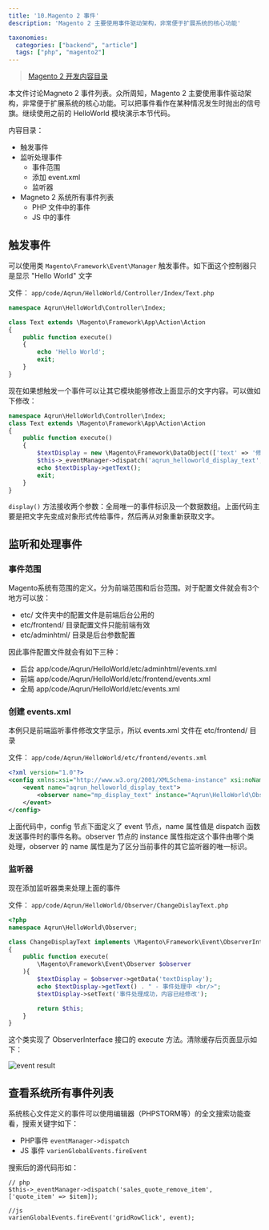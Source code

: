 ```yaml
---
title: '10.Magento 2 事件'
description: 'Magento 2 主要使用事件驱动架构，非常便于扩展系统的核心功能'

taxonomies:
  categories: ["backend", "article"]
  tags: ["php", "magento2"]
---
```


> [Magento 2 开发内容目录](@/backend/2020-02-02-0.magento-menu.md)

本文件讨论Magneto 2 事件列表。众所周知，Magento 2 主要使用事件驱动架构，非常便于扩展系统的核心功能。可以把事件看作在某种情况发生时抛出的信号旗。继续使用之前的 HelloWorld 模块演示本节代码。

内容目录：

* 触发事件
* 监听处理事件
    * 事件范围
    * 添加 event.xml
    * 监听器
* Magneto 2 系统所有事件列表
    * PHP 文件中的事件
    * JS 中的事件

## 触发事件

可以使用类 `Magento\Framework\Event\Manager` 触发事件。如下面这个控制器只是显示 "Hello World" 文字

文件： `app/code/Aqrun/HelloWorld/Controller/Index/Text.php`

```php
namespace Aqrun\HelloWorld\Controller\Index;

class Text extends \Magento\Framework\App\Action\Action
{
    public function execute()
    {
        echo 'Hello World';
        exit;
    }
}
```

现在如果想触发一个事件可以让其它模块能够修改上面显示的文字内容。可以做如下修改：

```php
namespace Aqrun\HelloWorld\Controller\Index;
class Text extends \Magento\Framework\App\Action\Action
{
    public function execute()
    {
        $textDisplay = new \Magento\Framework\DataObject(['text' => '修改前要显示的文字']);
        $this->_eventManager->dispatch('aqrun_helloworld_display_text', ['textDisplay' => $textDisplay]);
        echo $textDisplay->getText();
        exit;
    }
}
```

`display()` 方法接收两个参数：全局唯一的事件标识及一个数据数组。上面代码主要是把文字先变成对象形式传给事件，然后再从对象重新获取文字。

## 监听和处理事件

### 事件范围

Magento系统有范围的定义。分为前端范围和后台范围。对于配置文件就会有3个地方可以放：

* etc/ 文件夹中的配置文件是前端后台公用的
* etc/frontend/ 目录配置文件只能前端有效
* etc/adminhtml/  目录是后台参数配置

因此事件配置文件就会有如下三种：

* 后台 app/code/Aqrun/HelloWorld/etc/adminhtml/events.xml
* 前端 app/code/Aqrun/HelloWorld/etc/frontend/events.xml
* 全局  app/code/Aqrun/HelloWorld/etc/events.xml

### 创建 events.xml

本例只是前端监听事件修改文字显示，所以 events.xml 文件在 etc/frontend/ 目录

文件： `app/code/Aqrun/HelloWorld/etc/frontend/events.xml`

```xml
<?xml version="1.0"?>
<config xmlns:xsi="http://www.w3.org/2001/XMLSchema-instance" xsi:noNamespaceSchemaLocation="urn:magento:framework:Event/etc/events.xsd">
    <event name="aqrun_helloworld_display_text">
        <observer name="mp_display_text" instance="Aqrun\HelloWorld\Observer\ChangeDisplayText" />
    </event>
</config>
```

上面代码中，config 节点下面定义了 event 节点，name 属性值是 dispatch 函数发送事件时的事件名称。observer 节点的 instance 属性指定这个事件由哪个类处理，observer 的 name 属性是为了区分当前事件的其它监听器的唯一标识。

### 监听器

现在添加监听器类来处理上面的事件

文件： `app/code/Aqrun/HelloWorld/Observer/ChangeDislayText.php`

```php
<?php
namespace Aqrun\HelloWorld\Observer;

class ChangeDisplayText implements \Magento\Framework\Event\ObserverInterface
{
    public function execute(
        \Magento\Framework\Event\Observer $observer
    ){
        $textDisplay = $observer->getData('textDisplay');
        echo $textDisplay->getText() . " - 事件处理中 <br/>";
        $textDisplay->setText('事件处理成功，内容已经修改');

        return $this;
    }
}
```

这个类实现了 ObserverInterface 接口的 execute 方法。清除缓存后页面显示如下：

![event result](https://static.oicnp.com/blog/2023/magento2/10-event-result.png)

## 查看系统所有事件列表

系统核心文件定义的事件可以使用编辑器（PHPSTORM等）的全文搜索功能查看，搜索关键字如下：

* PHP事件   `eventManager->dispatch`
* JS 事件   `varienGlobalEvents.fireEvent`

搜索后的源代码形如：

```
// php
$this->_eventManager->dispatch('sales_quote_remove_item', ['quote_item' => $item]);

//js 
varienGlobalEvents.fireEvent('gridRowClick', event);
```
